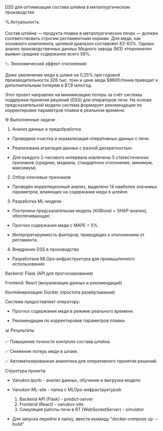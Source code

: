 DSS для оптимизации состава штейна в металлургическом производстве

🔍 Актуальность

Состав штейна — продукта плавки в металлургических печах — должен соответствовать строгим регламентным нормам. Для меди, как основного компонента, целевой диапазон составляет 62-63%. Однако анализ производственных данных Медного завода (МЗ) «Норникеля» выявил среднее содержание всего 58%.

📉 Экономический эффект отклонений:

Даже увеличение меди в шлаке на 0,25% при годовой производительности 326 тыс. тонн и цене меди $9600/тонна приводит к дополнительным потерям в $7,8 млн/год.

Этот проект направлен на минимизацию потерь за счёт системы поддержки принятия решений (DSS) для операторов печи. На основе предсказательной модели система формирует рекомендации по корректировке параметров плавки в реальном времени.

⚙️ Выполненные задачи
1. Анализ данных и предобработка

- Проведена очистка и нормализация оперативных данных с печи.

- Реализована агрегация данных с разной дискретностью:

- Для каждого 2-часового интервала извлечены 5 статистических признаков (среднее, медиана, стандартное отклонение, минимум, максимум).

2. Отбор ключевых признаков
   
- Проведён корреляционный анализ, выделено 14 наиболее значимых параметров, влияющих на содержание меди в штейне.

3. Разработка ML-модели
   
- Построена предсказательная модель (XGBoost + SHAP-анализ), обеспечивающая:

- Прогноз содержания меди с MAPE < 5%.

- Интерпретируемость факторов, приводящих к отклонениям от регламента.

4. Внедрение DSS в производство
   
- Разработана MLOps-инфраструктура для промышленного использования:

Backend: Flask (API для прогнозирования)

Frontend: React (визуализация данных и рекомендаций)

Контейнеризация: Docker (простота развёртывания)

Система предоставляет оператору:

- Прогноз содержания меди в режиме реального времени.

- Рекомендации по корректировке параметров плавки.

📊 Результаты

✅ Повышение точности контроля состава штейна.

✅ Снижение потерь меди в шлаке.

✅ Автоматизированная аналитика для оперативного принятия решений.

Структура проекта:

- Vanukov.ipynb - анализ данных, обучение и выгрузка модели
- Vanukov-ML-site - папка с MLOps-инфраструктурой:
  1. Backend API (Flask) - predict-server
  2. Frontend (React) - vanukov-site
  3. Симуляция работы печи в RT (WebSocketServer) - simulator
 
- Для запуска перейти в папку, ввести команду "docker-compose up --build"

  
